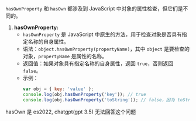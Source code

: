 `hasOwnProperty` 和 `hasOwn` 都涉及到 JavaScript 中对象的属性检查，但它们是不同的。

1. **hasOwnProperty:**
   - `hasOwnProperty` 是 JavaScript 中原生的方法，用于检查对象是否具有指定名称的自身属性。
   - 语法：`object.hasOwnProperty(propertyName)`，其中 `object` 是要检查的对象，`propertyName` 是属性的名称。
   - 返回值：如果对象具有指定名称的自身属性，返回 `true`，否则返回 `false`。
   - 示例：
     ```javascript
     var obj = { key: 'value' };
     console.log(obj.hasOwnProperty('key')); // true
     console.log(obj.hasOwnProperty('toString')); // false，因为 toString 是继承的属性
     ```

hasOwn 是 es2022, chatgpt(gpt 3.5) 无法回答这个问题